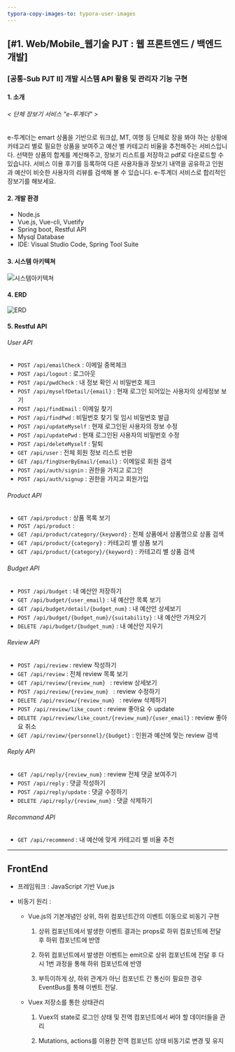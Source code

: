 ```yaml
---
typora-copy-images-to: typora-user-images
---
```


## [#1. Web/Mobile_웹기술 PJT : 웹 프론트엔드 / 백엔드 개발]

### [공통-Sub PJT II] 개발 시스템 API 활용 및 관리자 기능 구현

#### 1. 소개

###### < 단체 장보기 서비스  "e-투계더" >

e-투계더는 emart 상품을 기반으로 워크샵, MT, 여행 등 단체로 장을 봐야 하는 상황에 카테고리 별로 필요한 상품을 보여주고 예산 별 카테고리 비율을 추천해주는 서비스입니다. 선택한 상품의 합계를 계산해주고, 장보기 리스트를 저장하고 pdf로 다운로드할 수 있습니다. 서비스 이용 후기를 등록하여 다른 사용자들과 장보기 내역을 공유하고 인원과 예산이 비슷한 사용자의 리뷰를 검색해 볼 수 있습니다. e-투계더 서비스로 합리적인 장보기를 해보세요.



#### 2. 개발 환경

- Node.js
- Vue.js, Vue-cli, Vuetify
- Spring boot, Restful API
- Mysql Database
- IDE: Visual Studio Code, Spring Tool Suite



#### 3. 시스템 아키텍쳐

![시스템아키텍쳐](C:\Users\multicampus\Desktop\s02p13b109\typora-user-images\시스템아키텍쳐.png)

#### 4. ERD

![ERD](C:\Users\multicampus\Desktop\s02p13b109\typora-user-images\ERD.PNG)

#### 5. Restful API 

###### 	User API

- `POST /api/emailCheck` : 이메일 중복체크
- `POST /api/logout` : 로그아웃
- `POST /api/pwdCheck` : 내 정보 확인 시 비밀번호 체크
- `POST /api/myselfDetail/{email}` : 현재 로그인 되어있는 사용자의 상세정보 보기
- `POST /api/findEmail` : 이메일 찾기
- `POST /api/findPwd` : 비밀번호 찾기 및 임시 비밀번호 발급
- `POST /api/updateMyself` : 현재 로그인된 사용자의 정보 수정
- `POST /api/updatePwd` : 현재 로그인된 사용자의 비밀번호 수정
- `POST /api/deleteMyself` : 탈퇴
- `GET /api/user` : 전체 회원 정보 리스트 반환
- `GET /api/fingUserByEmail/{email}` : 이메일로 회원 검색
- `POST /api/auth/signin` : 권한을 가지고 로그인
- `POST /api/auth/signup` : 권한을 가지고 회원가입



###### 	Product API

- `GET /api/product` : 상품 목록 보기
- `POST /api/product` : 
- `GET /api/product/category/{keyword}` : 전체 상품에서 상품명으로 상품 검색
- `GET /api/product/{category}` : 카테고리 별 상품 보기
- `GET /api/product/{category}/{keyword}` : 카테고리 별 상품 검색



###### Budget API

- `POST /api/budget` : 내 예산안 저장하기
- `GET /api/budget/{user_email}` : 내 예산안 목록 보기
- `GET /api/budget/detail/{budget_num}` : 내 예산안 상세보기
- `POST /api/budget/{budget_num}/{suitability}` : 내 예산안 가져오기
- `DELETE /api/budget/{budget_num}` : 내 예산안 지우기



###### Review API

- `POST /api/review` : review 작성하기
- `GET /api/review` : 전체 review 목록 보기
- `GET /api/review/{review_num} ` : review 상세보기
- `POST /api/review/{review_num} ` : review 수정하기
- `DELETE /api/review/{review_num} ` : review 삭제하기
- `POST /api/review/like_count` : review 좋아요 수 update
- `DELETE /api/review/like_count/{review_num}/{user_email}` : review 좋아요 취소
- `GET /api/review/{personnel}/{budget}` : 인원과 예산에 맞는 review 검색



###### Reply API

- `GET /api/reply/{review_num}` : review 전체 댓글 보여주기
- `POST /api/reply` : 댓글 작성하기
- `POST /api/reply/update` : 댓글 수정하기
- `DELETE /api/reply/{review_num}` : 댓글 삭제하기



###### Recommand API

- `GET /api/recommend` : 내 예산에 맞게 카테고리 별 비율 추천



------



## FrontEnd

- 프레임워크 : JavaScript 기반 Vue.js

- 비동기 원리 : 

  - Vue.js의 기본개념인 상위, 하위 컴포넌트간의 이벤트 이동으로 비동기 구현

    1.  상위 컴포넌트에서 발생한 이벤트 결과는 props로 하위 컴포넌트에 전달 후 하위 컴포넌트에 반영
    2.  하위 컴포넌트에서 발생한 이벤트는 emit으로 상위 컴포넌트에 전달 후 다시 1번 과정을 통해 하위 컴포넌트에 반영

    3.  부득이하게 상, 하위 관계가 아닌 컴포넌트 간 통신이 필요한 경우 EventBus를 통해 이벤트 전달.

  - Vuex 저장소를 통한 상태관리

    1. Vuex의 state로 로그인 상태 및 전역 컴포넌트에서 써야 할 데이터들을 관리

    2. Mutations, actions를 이용한 전역 컴포넌트 상태 비동기로 변경 및 유지

       

